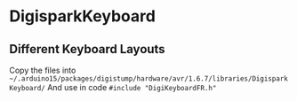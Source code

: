 # DigisparkKeyboard
## Different Keyboard Layouts
Copy the files into `~/.arduino15/packages/digistump/hardware/avr/1.6.7/libraries/DigisparkKeyboard/`
And use in code `#include "DigiKeyboardFR.h"`
